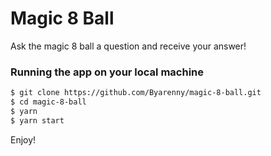 # Magic 8 Ball

Ask the magic 8 ball a question and receive your answer!

### Running the app on your local machine


```bash
$ git clone https://github.com/Byarenny/magic-8-ball.git
$ cd magic-8-ball
$ yarn
$ yarn start
```
Enjoy!
